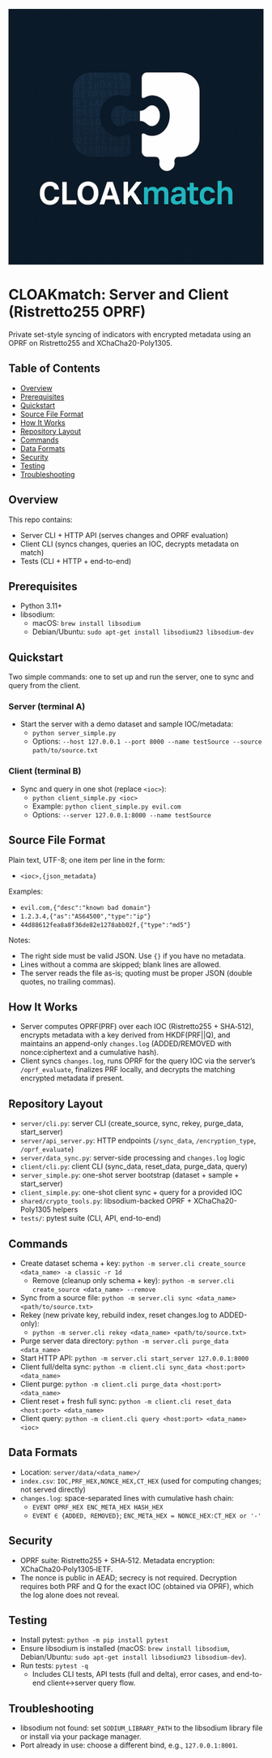 <p align="center">
  <img src="CLOAKmatch.png" alt="CLOAKmatch logo" width="520" />
</p>

# CLOAKmatch: Server and Client (Ristretto255 OPRF)

Private set-style syncing of indicators with encrypted metadata using an OPRF on Ristretto255 and XChaCha20-Poly1305.

## Table of Contents
- [Overview](#overview)
- [Prerequisites](#prerequisites)
- [Quickstart](#quickstart)
- [Source File Format](#source-file-format)
- [How It Works](#how-it-works)
- [Repository Layout](#repository-layout)
- [Commands](#commands)
- [Data Formats](#data-formats)
- [Security](#security)
- [Testing](#testing)
- [Troubleshooting](#troubleshooting)

## Overview

This repo contains:
- Server CLI + HTTP API (serves changes and OPRF evaluation)
- Client CLI (syncs changes, queries an IOC, decrypts metadata on match)
- Tests (CLI + HTTP + end-to-end)

## Prerequisites

- Python 3.11+
- libsodium:
  - macOS: `brew install libsodium`
  - Debian/Ubuntu: `sudo apt-get install libsodium23 libsodium-dev`

## Quickstart

Two simple commands: one to set up and run the server, one to sync and query from the client.

### Server (terminal A)
- Start the server with a demo dataset and sample IOC/metadata:
  - `python server_simple.py`
  - Options: `--host 127.0.0.1 --port 8000 --name testSource --source path/to/source.txt`

### Client (terminal B)
- Sync and query in one shot (replace `<ioc>`):
  - `python client_simple.py <ioc>`
  - Example: `python client_simple.py evil.com`
  - Options: `--server 127.0.0.1:8000 --name testSource`

## Source File Format

Plain text, UTF-8; one item per line in the form:

- `<ioc>,{json_metadata}`

Examples:

- `evil.com,{"desc":"known bad domain"}`
- `1.2.3.4,{"as":"AS64500","type":"ip"}`
- `44d88612fea8a8f36de82e1278abb02f,{"type":"md5"}`

Notes:

- The right side must be valid JSON. Use `{}` if you have no metadata.
- Lines without a comma are skipped; blank lines are allowed.
- The server reads the file as-is; quoting must be proper JSON (double quotes, no trailing commas).

## How It Works
- Server computes OPRF(PRF) over each IOC (Ristretto255 + SHA‑512), encrypts metadata with a key derived from HKDF(PRF||Q), and maintains an append-only `changes.log` (ADDED/REMOVED with nonce:ciphertext and a cumulative hash).
- Client syncs `changes.log`, runs OPRF for the query IOC via the server’s `/oprf_evaluate`, finalizes PRF locally, and decrypts the matching encrypted metadata if present.

## Repository Layout
- `server/cli.py`: server CLI (create_source, sync, rekey, purge_data, start_server)
- `server/api_server.py`: HTTP endpoints (`/sync_data`, `/encryption_type`, `/oprf_evaluate`)
- `server/data_sync.py`: server-side processing and `changes.log` logic
- `client/cli.py`: client CLI (sync_data, reset_data, purge_data, query)
- `server_simple.py`: one-shot server bootstrap (dataset + sample + start_server)
- `client_simple.py`: one-shot client sync + query for a provided IOC
- `shared/crypto_tools.py`: libsodium-backed OPRF + XChaCha20-Poly1305 helpers
- `tests/`: pytest suite (CLI, API, end-to-end)

## Commands
- Create dataset schema + key: `python -m server.cli create_source <data_name> -a classic -r 1d`
  - Remove (cleanup only schema + key): `python -m server.cli create_source <data_name> --remove`
- Sync from a source file: `python -m server.cli sync <data_name> <path/to/source.txt>`
- Rekey (new private key, rebuild index, reset changes.log to ADDED-only):
  - `python -m server.cli rekey <data_name> <path/to/source.txt>`
- Purge server data directory: `python -m server.cli purge_data <data_name>`
- Start HTTP API: `python -m server.cli start_server 127.0.0.1:8000`
- Client full/delta sync: `python -m client.cli sync_data <host:port> <data_name>`
- Client purge: `python -m client.cli purge_data <host:port> <data_name>`
- Client reset + fresh full sync: `python -m client.cli reset_data <host:port> <data_name>`
- Client query: `python -m client.cli query <host:port> <data_name> <ioc>`

## Data Formats
- Location: `server/data/<data_name>/`
- `index.csv`: `IOC,PRF_HEX,NONCE_HEX,CT_HEX` (used for computing changes; not served directly)
- `changes.log`: space-separated lines with cumulative hash chain:
  - `EVENT OPRF_HEX ENC_META_HEX HASH_HEX`
  - `EVENT ∈ {ADDED, REMOVED}`; `ENC_META_HEX = NONCE_HEX:CT_HEX or '-'`

## Security
- OPRF suite: Ristretto255 + SHA‑512. Metadata encryption: XChaCha20‑Poly1305‑IETF.
- The nonce is public in AEAD; secrecy is not required. Decryption requires both PRF and Q for the exact IOC (obtained via OPRF), which the log alone does not reveal.

## Testing
- Install pytest: `python -m pip install pytest`
- Ensure libsodium is installed (macOS: `brew install libsodium`, Debian/Ubuntu: `sudo apt-get install libsodium23 libsodium-dev`).
- Run tests: `pytest -q`
  - Includes CLI tests, API tests (full and delta), error cases, and end-to-end client↔server query flow.

## Troubleshooting
- libsodium not found: set `SODIUM_LIBRARY_PATH` to the libsodium library file or install via your package manager.
- Port already in use: choose a different bind, e.g., `127.0.0.1:8001`.
